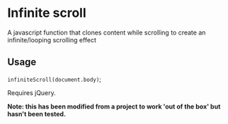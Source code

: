 # Infinite scroll

A javascript function that clones content while scrolling to create an infinite/looping scrolling effect

## Usage 

`infiniteScroll(document.body)`;

Requires jQuery.

**Note: this has been modified from a project to work 'out of the box' but hasn't been tested.**
